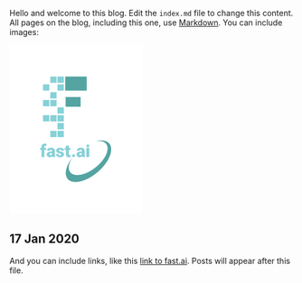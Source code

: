 Hello and welcome to this blog. Edit the `index.md` file to change this content. All pages on the blog, including this one, use [Markdown](https://guides.github.com/features/mastering-markdown/). You can include images:

![Image of fast.ai logo](images/logo.png)

## 17 Jan 2020

And you can include links, like this [link to fast.ai](https://www.fast.ai). Posts will appear after this file.
